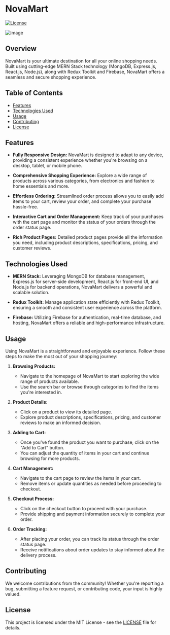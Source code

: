 # NovaMart

[![License](https://img.shields.io/badge/License-MIT-blue.svg)](https://opensource.org/licenses/MIT)

![image](https://github.com/Avijit200318/mern-ecommerce-website/assets/136997678/1e90b24e-12f6-41e4-8447-ea3d34b5d51b)

## Overview

NovaMart is your ultimate destination for all your online shopping needs. Built using cutting-edge MERN Stack technology (MongoDB, Express.js, React.js, Node.js), along with Redux Toolkit and Firebase, NovaMart offers a seamless and secure shopping experience.

## Table of Contents
- [Features](#features)
- [Technologies Used](#technologies-used)
- [Usage](#usage)
- [Contributing](#contributing)
- [License](#license)

## Features

- **Fully Responsive Design:** NovaMart is designed to adapt to any device, providing a consistent experience whether you're browsing on a desktop, tablet, or mobile phone.
  
- **Comprehensive Shopping Experience:** Explore a wide range of products across various categories, from electronics and fashion to home essentials and more.

- **Effortless Ordering:** Streamlined order process allows you to easily add items to your cart, review your order, and complete your purchase hassle-free.

- **Interactive Cart and Order Management:** Keep track of your purchases with the cart page and monitor the status of your orders through the order status page.

- **Rich Product Pages:** Detailed product pages provide all the information you need, including product descriptions, specifications, pricing, and customer reviews.

## Technologies Used

- **MERN Stack:** Leveraging MongoDB for database management, Express.js for server-side development, React.js for front-end UI, and Node.js for backend operations, NovaMart delivers a powerful and scalable solution.
  
- **Redux Toolkit:** Manage application state efficiently with Redux Toolkit, ensuring a smooth and consistent user experience across the platform.
  
- **Firebase:** Utilizing Firebase for authentication, real-time database, and hosting, NovaMart offers a reliable and high-performance infrastructure.

## Usage

Using NovaMart is a straightforward and enjoyable experience. Follow these steps to make the most out of your shopping journey:

1. **Browsing Products:**
   - Navigate to the homepage of NovaMart to start exploring the wide range of products available.
   - Use the search bar or browse through categories to find the items you're interested in.

2. **Product Details:**
   - Click on a product to view its detailed page.
   - Explore product descriptions, specifications, pricing, and customer reviews to make an informed decision.

3. **Adding to Cart:**
   - Once you've found the product you want to purchase, click on the "Add to Cart" button.
   - You can adjust the quantity of items in your cart and continue browsing for more products.

4. **Cart Management:**
   - Navigate to the cart page to review the items in your cart.
   - Remove items or update quantities as needed before proceeding to checkout.

5. **Checkout Process:**
   - Click on the checkout button to proceed with your purchase.
   - Provide shipping and payment information securely to complete your order.

6. **Order Tracking:**
   - After placing your order, you can track its status through the order status page.
   - Receive notifications about order updates to stay informed about the delivery process.

## Contributing

We welcome contributions from the community! Whether you're reporting a bug, submitting a feature request, or contributing code, your input is highly valued.

## License

This project is licensed under the MIT License - see the [LICENSE](LICENSE) file for details.


